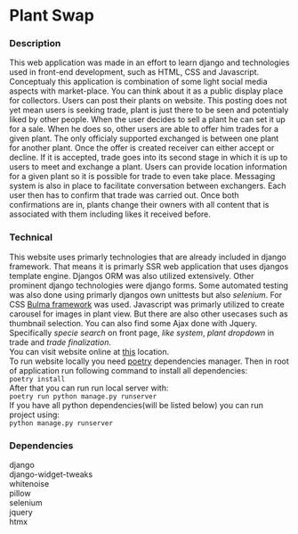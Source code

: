 # Plant Swap
### Description
This web application was made in an effort to learn django and technologies used in front-end development, such as HTML, CSS and Javascript.   
Conceptualy this application is combination of some light social media aspects with market-place. You can think about it  as a public display place for collectors. Users can post their plants on website. This posting does not yet mean users is seeking trade, plant is just there to be seen and potentialy liked by other people. When the user decides to sell a plant he can set it up for a sale. When he does so, other users are able to offer him trades for a given plant. The only officialy supported exchanged is between one plant for another plant. Once the offer is created receiver can either accept or decline. If it is accepted, trade goes into its second stage in which it is up to users to meet and exchange a plant. Users can provide location information for a given plant so it is possible for trade to even take place. Messaging system is also in place to facilitate conversation between exchangers. Each user then has to confirm that trade was carried out. Once both confirmations are in, plants change their owners with all content that is associated with them including likes it received before.  
### Technical
This website uses primarly technologies that are already included in django framework. That means it is primarly SSR web application that uses djangos template engine. Djangos ORM was also utilized extensively. Other prominent django technologies were django forms. Some automated testing was also done using primarly djangos own unittests but also *selenium*. For CSS [Bulma framework](https://bulma.io/) was used. Javascript was primarly utilized to create carousel for images in plant view. But there are also other usecases such as thumbnail selection. You can also find some Ajax done with Jquery. Specifically *specie search* on front page, *like system*, *plant dropdown* in trade and *trade finalization*.  
You can visit website online at [this](https://plant-swap.onrender.com) location.  
To run website locally you need [poetry](https://python-poetry.org/) dependencies manager. Then in root of application run following command to install all dependencies:  
`poetry install`  
After that you can run run local server with:  
`poetry run python manage.py runserver`  
If you have all python dependencies(will be listed below) you can run project using:  
`python manage.py runserver`

### Dependencies
django  
django-widget-tweaks   
whitenoise  
pillow  
selenium  
jquery  
htmx  
